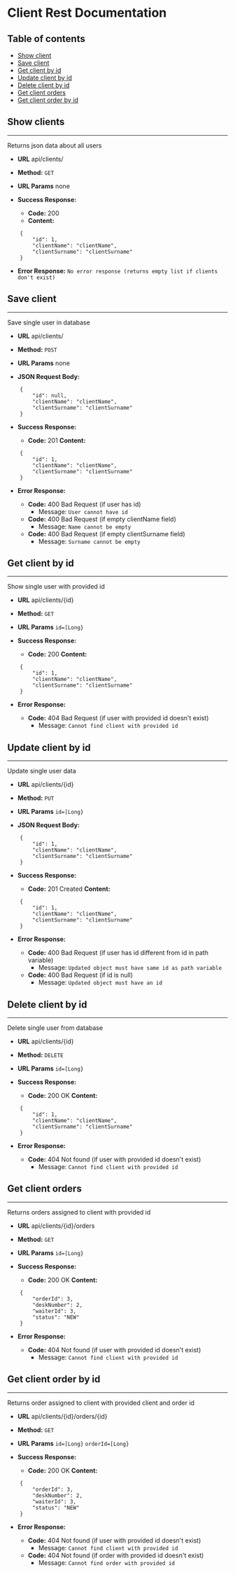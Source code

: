 # Client Rest Documentation

## Table of contents
* [Show client](#show-client)
* [Save client](#save-client)
* [Get client by id](#get-client-by-id)
* [Update client by id](#update-client-by-id)
* [Delete client by id](#delete-client-by-id)
* [Get client orders](#get-client-orders)
* [Get client order by id](#get-client-order-by-id)

## Show clients
----
  Returns json data about all users

* **URL**
  api/clients/
* **Method:**
  `GET`
*  **URL Params**
none

* **Success Response:**

  * **Code:** 200 
  * **Content:** 
``` 
    {
        "id": 1,
        "clientName": "clientName",
        "clientSurname": "clientSurname"
    }
 ```  
* **Error Response:**
```No error response (returns empty list if clients don't exist)```

## Save client
----
  Save single user in database

* **URL**
  api/clients/
* **Method:**
  `POST`
*  **URL Params**
none

* **JSON Request Body:**
``` 
    {
        "id": null,
        "clientName": "clientName",
        "clientSurname": "clientSurname"
    }
 ```
* **Success Response:**

  * **Code:** 201 
    **Content:** 
``` 
    {
        "id": 1,
        "clientName": "clientName",
        "clientSurname": "clientSurname"
    }
 ```  
* **Error Response:**

  * **Code:** 400 Bad Request (if user has id)
    *  Message: ```User cannot have id ```
  * **Code:** 400 Bad Request  (if empty clientName field)
    * Message: ```Name cannot be empty```
  * **Code:** 400 Bad Request (if empty clientSurname field)
    * Message: ```Surname cannot be empty```
 
## Get client by id
----
  Show single user with provided id

* **URL**
  api/clients/{id}
* **Method:**
  `GET`
*  **URL Params**
    `id=[Long}`

* **Success Response:**

  * **Code:** 200
    **Content:** 
``` 
    {
        "id": 1,
        "clientName": "clientName",
        "clientSurname": "clientSurname"
    }
 ```  
* **Error Response:**

  * **Code:** 404 Bad Request (if user with provided id doesn't exist)
    * Message: ``` Cannot find client with provided id ``` 
## Update client by id
----
  Update single user data

* **URL**
  api/clients/{id}
* **Method:**
  `PUT`
*  **URL Params**
    `id=[Long}`

* **JSON Request Body:**
``` 
    {
        "id": 1,
        "clientName": "clientName",
        "clientSurname": "clientSurname"
    }
 ```
* **Success Response:**

  * **Code:** 201 Created
    **Content:** 
``` 
    {
        "id": 1,
        "clientName": "clientName",
        "clientSurname": "clientSurname"
    }
 ```  
* **Error Response:**

  * **Code:** 400 Bad Request (if user has id different from id in path variable)
    * Message: ```Updated object must have same id as path variable ```
  * **Code:** 400 Bad Request  (if id is null)
    * Message: ```Updated object must have an id```
  
## Delete client by id
----
  Delete single user from database

* **URL**
  api/clients/{id}
* **Method:**
  `DELETE`
*  **URL Params**
    `id=[Long}`

* **Success Response:**

  * **Code:** 200 OK
    **Content:** 
``` 
    {
        "id": 1,
        "clientName": "clientName",
        "clientSurname": "clientSurname"
    }
 ```  
* **Error Response:**

  * **Code:** 404 Not found (if user with provided id doesn't exist)
    * Message: ```Cannot find client with provided id ```

## Get client orders
----
  Returns orders assigned to client with provided id

* **URL**
  api/clients/{id}/orders
* **Method:**
  `GET`
*  **URL Params**
    `id=[Long}`

* **Success Response:**

  * **Code:** 200 OK
    **Content:** 
``` 
    {
        "orderId": 3,
        "deskNumber": 2,
        "waiterId": 3,
        "status": "NEW"
    }
 ```  
* **Error Response:**

  * **Code:** 404 Not found (if user with provided id doesn't exist)
    * Message: ``` Cannot find client with provided id ``` 

## Get client order by id
----
  Returns order assigned to client with provided client and order id

* **URL**
  api/clients/{id}/orders/{id}
* **Method:**
  `GET`
*  **URL Params**
    `id=[Long}`
    `orderId=[Long}`

* **Success Response:**

  * **Code:** 200 OK
    **Content:** 
``` 
    {
        "orderId": 3,
        "deskNumber": 2,
        "waiterId": 3,
        "status": "NEW"
    }
 ```  
* **Error Response:**

  * **Code:** 404 Not found (if user with provided id doesn't exist)
    * Message: ``` Cannot find client with provided id ``` 
  * **Code:** 404 Not found (if order with provided id doesn't exist)
    * Message: ``` Cannot find order with provided id ``` 



